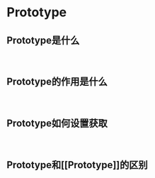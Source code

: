 # Prototype

## Prototype是什么


<br/>

## Prototype的作用是什么

<br/>

## Prototype如何设置获取

<br/>

## Prototype和[[Prototype]]的区别
